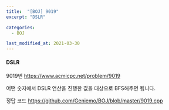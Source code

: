 ```yaml
---
title:  "[BOJ] 9019"
excerpt: "DSLR"

categories:
  - BOJ

last_modified_at: 2021-03-30
---
```


#### DSLR

9019번 <https://www.acmicpc.net/problem/9019>

어떤 숫자에서 DSLR 연산을 진행한 값을 대상으로 BFS해주면 됩니다.

정답 코드 <https://github.com/Geniemo/BOJ/blob/master/9019.cpp>
